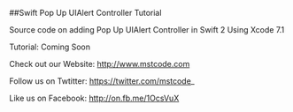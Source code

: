 ##Swift Pop Up UIAlert Controller Tutorial

Source code on adding Pop Up UIAlert Controller in Swift 2 Using Xcode 7.1

Tutorial: Coming Soon

Check out our Website: http://www.mstcode.com

Follow us on Twtitter: https://twitter.com/mstcode_

Like us on Facebook: http://on.fb.me/1OcsVuX
